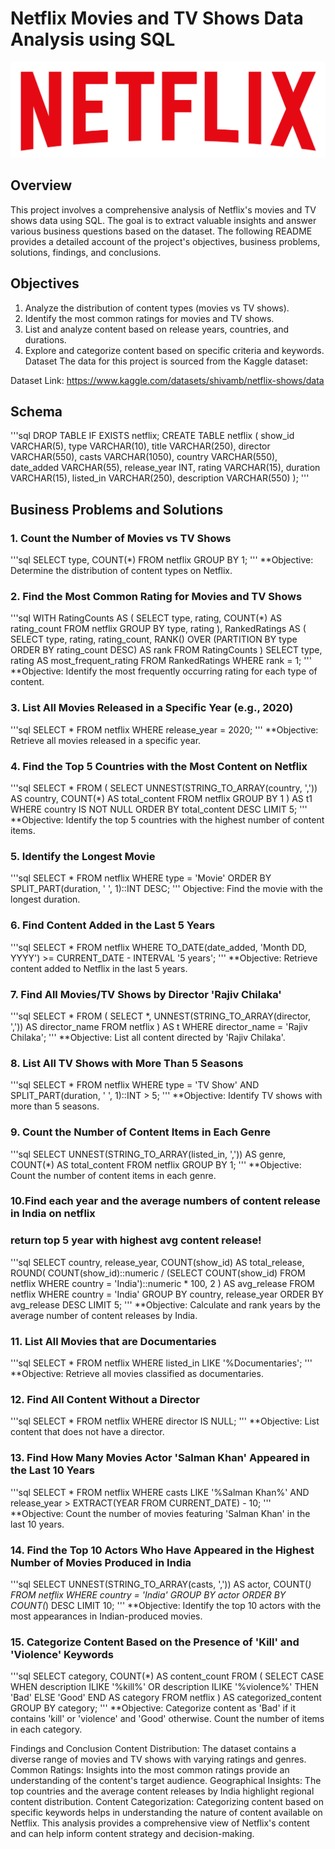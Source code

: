 # Netflix Movies and TV Shows Data Analysis using SQL

![Netflix Logo](https://github.com/SurajSitoula2000/netflix_sql_project/blob/main/logo.png)

## Overview
This project involves a comprehensive analysis of Netflix's movies and TV shows data using SQL. The goal is to extract valuable insights and answer various business questions based on the dataset. The following README provides a detailed account of the project's objectives, business problems, solutions, findings, and conclusions.

## Objectives
1. Analyze the distribution of content types (movies vs TV shows).
2. Identify the most common ratings for movies and TV shows.
3. List and analyze content based on release years, countries, and durations.
4. Explore and categorize content based on specific criteria and keywords.
Dataset
The data for this project is sourced from the Kaggle dataset:

Dataset Link: https://www.kaggle.com/datasets/shivamb/netflix-shows/data

## Schema
'''sql
DROP TABLE IF EXISTS netflix;
CREATE TABLE netflix
(
    show_id      VARCHAR(5),
    type         VARCHAR(10),
    title        VARCHAR(250),
    director     VARCHAR(550),
    casts        VARCHAR(1050),
    country      VARCHAR(550),
    date_added   VARCHAR(55),
    release_year INT,
    rating       VARCHAR(15),
    duration     VARCHAR(15),
    listed_in    VARCHAR(250),
    description  VARCHAR(550)
);
'''

## Business Problems and Solutions

### 1. Count the Number of Movies vs TV Shows
'''sql
SELECT 
    type,
    COUNT(*)
FROM netflix
GROUP BY 1;
'''
**Objective: Determine the distribution of content types on Netflix.

### 2. Find the Most Common Rating for Movies and TV Shows
'''sql
WITH RatingCounts AS (
    SELECT 
        type,
        rating,
        COUNT(*) AS rating_count
    FROM netflix
    GROUP BY type, rating
),
RankedRatings AS (
    SELECT 
        type,
        rating,
        rating_count,
        RANK() OVER (PARTITION BY type ORDER BY rating_count DESC) AS rank
    FROM RatingCounts
)
SELECT 
    type,
    rating AS most_frequent_rating
FROM RankedRatings
WHERE rank = 1;
'''
**Objective: Identify the most frequently occurring rating for each type of content.

### 3. List All Movies Released in a Specific Year (e.g., 2020)
'''sql
SELECT * 
FROM netflix
WHERE release_year = 2020;
'''
**Objective: Retrieve all movies released in a specific year.

### 4. Find the Top 5 Countries with the Most Content on Netflix
'''sql
SELECT * 
FROM
(
    SELECT 
        UNNEST(STRING_TO_ARRAY(country, ',')) AS country,
        COUNT(*) AS total_content
    FROM netflix
    GROUP BY 1
) AS t1
WHERE country IS NOT NULL
ORDER BY total_content DESC
LIMIT 5;
'''
**Objective: Identify the top 5 countries with the highest number of content items.

### 5. Identify the Longest Movie
'''sql
SELECT 
    *
FROM netflix
WHERE type = 'Movie'
ORDER BY SPLIT_PART(duration, ' ', 1)::INT DESC;
'''
Objective: Find the movie with the longest duration.

### 6. Find Content Added in the Last 5 Years
'''sql
SELECT *
FROM netflix
WHERE TO_DATE(date_added, 'Month DD, YYYY') >= CURRENT_DATE - INTERVAL '5 years';
'''
**Objective: Retrieve content added to Netflix in the last 5 years.

### 7. Find All Movies/TV Shows by Director 'Rajiv Chilaka'
'''sql
SELECT *
FROM (
    SELECT 
        *,
        UNNEST(STRING_TO_ARRAY(director, ',')) AS director_name
    FROM netflix
) AS t
WHERE director_name = 'Rajiv Chilaka';
'''
**Objective: List all content directed by 'Rajiv Chilaka'.

### 8. List All TV Shows with More Than 5 Seasons
'''sql
SELECT *
FROM netflix
WHERE type = 'TV Show'
  AND SPLIT_PART(duration, ' ', 1)::INT > 5;
'''
**Objective: Identify TV shows with more than 5 seasons.

### 9. Count the Number of Content Items in Each Genre
'''sql
SELECT 
    UNNEST(STRING_TO_ARRAY(listed_in, ',')) AS genre,
    COUNT(*) AS total_content
FROM netflix
GROUP BY 1;
'''
**Objective: Count the number of content items in each genre.

### 10.Find each year and the average numbers of content release in India on netflix
### return top 5 year with highest avg content release!
'''sql
SELECT 
    country,
    release_year,
    COUNT(show_id) AS total_release,
    ROUND(
        COUNT(show_id)::numeric /
        (SELECT COUNT(show_id) FROM netflix WHERE country = 'India')::numeric * 100, 2
    ) AS avg_release
FROM netflix
WHERE country = 'India'
GROUP BY country, release_year
ORDER BY avg_release DESC
LIMIT 5;
'''
**Objective: Calculate and rank years by the average number of content releases by India.

### 11. List All Movies that are Documentaries
'''sql
SELECT * 
FROM netflix
WHERE listed_in LIKE '%Documentaries';
'''
**Objective: Retrieve all movies classified as documentaries.

### 12. Find All Content Without a Director
'''sql
SELECT * 
FROM netflix
WHERE director IS NULL;
'''
**Objective: List content that does not have a director.

### 13. Find How Many Movies Actor 'Salman Khan' Appeared in the Last 10 Years
'''sql
SELECT * 
FROM netflix
WHERE casts LIKE '%Salman Khan%'
  AND release_year > EXTRACT(YEAR FROM CURRENT_DATE) - 10;
 ''' 
**Objective: Count the number of movies featuring 'Salman Khan' in the last 10 years.

### 14. Find the Top 10 Actors Who Have Appeared in the Highest Number of Movies Produced in India
'''sql
SELECT 
    UNNEST(STRING_TO_ARRAY(casts, ',')) AS actor,
    COUNT(*)
FROM netflix
WHERE country = 'India'
GROUP BY actor
ORDER BY COUNT(*) DESC
LIMIT 10;
'''
**Objective: Identify the top 10 actors with the most appearances in Indian-produced movies.

### 15. Categorize Content Based on the Presence of 'Kill' and 'Violence' Keywords
'''sql
SELECT 
    category,
    COUNT(*) AS content_count
FROM (
    SELECT 
        CASE 
            WHEN description ILIKE '%kill%' OR description ILIKE '%violence%' THEN 'Bad'
            ELSE 'Good'
        END AS category
    FROM netflix
) AS categorized_content
GROUP BY category;
'''
**Objective: Categorize content as 'Bad' if it contains 'kill' or 'violence' and 'Good' otherwise. Count the number of items in each category.

Findings and Conclusion
Content Distribution: The dataset contains a diverse range of movies and TV shows with varying ratings and genres.
Common Ratings: Insights into the most common ratings provide an understanding of the content's target audience.
Geographical Insights: The top countries and the average content releases by India highlight regional content distribution.
Content Categorization: Categorizing content based on specific keywords helps in understanding the nature of content available on Netflix.
This analysis provides a comprehensive view of Netflix's content and can help inform content strategy and decision-making.

